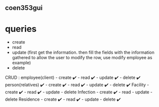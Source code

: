## coen353gui
# queries 
  - create
  - read     
  - update   (first get the information. then fill the fields with the information gathered to allow the user to modify the row, use modify employee as example)
  - delete

CRUD : 
  employee(client)
    - create ✔️
    - read ✔️
    - update ✔️
    - delete ✔️
  person(relatives) ✔️
    - create ✔️
    - read ✔️
    - update ✔️
    - delete ✔️
  Facility 
    - create ✔️
    - read ✔️
    - update 
    - delete 
  Infection
    - create ✔️
    - read 
    - update 
    - delete 
  Residence
    - create ✔️
    - read ✔️
    - update 
    - delete ✔️
    
  

